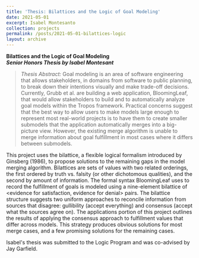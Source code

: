 ```yaml
---
title: 'Thesis: Bilattices and the Logic of Goal Modeling'
date: 2021-05-01
excerpt: Isabel Montesanto
collection: projects
permalink: /posts/2021-05-01-bilattices-logic
layout: archive
---
```


**Bilattices and the Logic of Goal Modeling**  
**_Senior Honors Thesis by Isabel Montesant_**

<!-- Lucy completed her seniors honors thesis with Prof. Grubb and received highest honors!-->


>_Thesis Abstract:_
Goal modeling is an area of software engineering that allows stakeholders, in domains from software to public planning, to break down their intentions visually and make trade-off decisions. Currently, Grubb et al. are building a web application, BloomingLeaf, that would allow stakeholders to build and to automatically analyze goal models within the Tropos framework. Practical concerns suggest that the best way to allow users to make models large enough to represent most real-world projects is to have them to create smaller submodels that the application automatically merges into a big-picture view. However, the existing merge algorithm is unable to merge information about goal fulfillment in most cases where it differs between submodels.

This project uses the bilattice, a flexible logical formalism introduced by Ginsberg (1986), to propose solutions to the remaining gaps in the model merging algorithm. Bilattices are sets of values with two related orderings, the first ordered by truth vs. falsity (or other dichotomous qualities), and the second by amount of information. The formal syntax BloomingLeaf uses to record the fulfillment of goals is modeled using a nine-element bilattice of &lt;evidence for satisfaction, evidence for denial&gt; pairs. The bilattice structure suggests two uniform approaches to reconcile information from sources that disagree: gullibility (accept everything) and consensus (accept what the sources agree on). The applications portion of this project outlines the results of applying the consensus approach to fulfillment values that differ across models. This strategy produces obvious solutions for most merge cases, and a few promising solutions for the remaining cases. 

Isabel's thesis was submitted to the Logic Program and was co-advised by Jay Garfield.